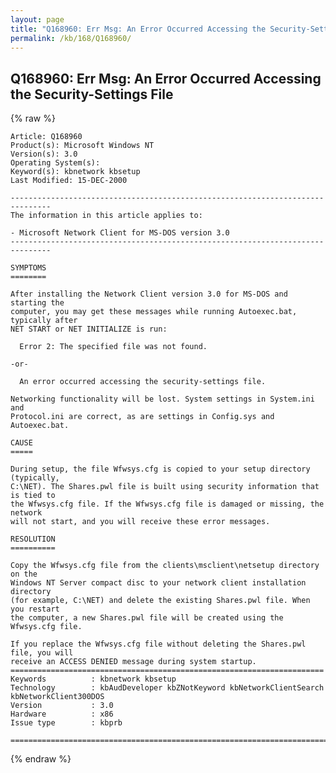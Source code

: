 ```yaml
---
layout: page
title: "Q168960: Err Msg: An Error Occurred Accessing the Security-Settings File"
permalink: /kb/168/Q168960/
---
```


## Q168960: Err Msg: An Error Occurred Accessing the Security-Settings File

{% raw %}

	Article: Q168960
	Product(s): Microsoft Windows NT
	Version(s): 3.0
	Operating System(s): 
	Keyword(s): kbnetwork kbsetup
	Last Modified: 15-DEC-2000
	
	-------------------------------------------------------------------------------
	The information in this article applies to:
	
	- Microsoft Network Client for MS-DOS version 3.0 
	-------------------------------------------------------------------------------
	
	SYMPTOMS
	========
	
	After installing the Network Client version 3.0 for MS-DOS and starting the
	computer, you may get these messages while running Autoexec.bat, typically after
	NET START or NET INITIALIZE is run:
	
	  Error 2: The specified file was not found.
	
	-or-
	
	  An error occurred accessing the security-settings file.
	
	Networking functionality will be lost. System settings in System.ini and
	Protocol.ini are correct, as are settings in Config.sys and Autoexec.bat.
	
	CAUSE
	=====
	
	During setup, the file Wfwsys.cfg is copied to your setup directory (typically,
	C:\NET). The Shares.pwl file is built using security information that is tied to
	the Wfwsys.cfg file. If the Wfwsys.cfg file is damaged or missing, the network
	will not start, and you will receive these error messages.
	
	RESOLUTION
	==========
	
	Copy the Wfwsys.cfg file from the clients\msclient\netsetup directory on the
	Windows NT Server compact disc to your network client installation directory
	(for example, C:\NET) and delete the existing Shares.pwl file. When you restart
	the computer, a new Shares.pwl file will be created using the Wfwsys.cfg file.
	
	If you replace the Wfwsys.cfg file without deleting the Shares.pwl file, you will
	receive an ACCESS DENIED message during system startup.
	======================================================================
	Keywords          : kbnetwork kbsetup 
	Technology        : kbAudDeveloper kbZNotKeyword kbNetworkClientSearch kbNetworkClient300DOS
	Version           : 3.0
	Hardware          : x86
	Issue type        : kbprb
	
	=============================================================================
	

{% endraw %}
